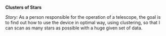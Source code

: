 <b> Clusters of Stars </b>

<i>Story: </i> As a person responsible for the operation of a telescope, the goal is to find out how to use the device in optimal way, using clustering, so that I can scan as many stars as possible with a huge given set of data.
